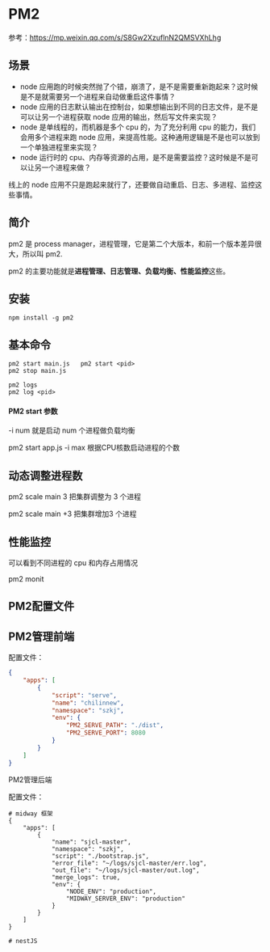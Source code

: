 # PM2

参考：https://mp.weixin.qq.com/s/S8Gw2XzuflnN2QMSVXhLhg



## 场景

-  node 应用跑的时候突然抛了个错，崩溃了，是不是需要重新跑起来？这时候是不是就需要另一个进程来自动做重启这件事情？
- node 应用的日志默认输出在控制台，如果想输出到不同的日志文件，是不是可以让另一个进程获取 node 应用的输出，然后写文件来实现？
- node 是单线程的，而机器是多个 cpu 的，为了充分利用 cpu 的能力，我们会用多个进程来跑 node 应用，来提高性能。这种通用逻辑是不是也可以放到一个单独进程里来实现？
- node 运行时的 cpu、内存等资源的占用，是不是需要监控？这时候是不是可以让另一个进程来做？



线上的 node 应用不只是跑起来就行了，还要做自动重启、日志、多进程、监控这些事情。



## 简介

pm2 是 process manager，进程管理，它是第二个大版本，和前一个版本差异很大，所以叫 pm2.

pm2 的主要功能就是**进程管理、日志管理、负载均衡、性能监控**这些。



## 安装

```shell
npm install -g pm2
```



## 基本命令

```
pm2 start main.js   pm2 start <pid>
pm2 stop main.js

pm2 logs
pm2 log <pid>
```

#### PM2 start 参数

-i num 就是启动 num 个进程做负载均衡

pm2 start app.js -i max   根据CPU核数启动进程的个数



## 动态调整进程数

pm2 scale main 3    把集群调整为 3 个进程

pm2 scale main +3  把集群增加3 个进程



## 性能监控

可以看到不同进程的 cpu 和内存占用情况

pm2 monit



## PM2配置文件



## PM2管理前端

配置文件：

```json
{
    "apps": [
        {
            "script": "serve",
            "name": "chilinnew",
            "namespace": "szkj",
            "env": {
                "PM2_SERVE_PATH": "./dist",
                "PM2_SERVE_PORT": 8080
            }
        }
    ]
}

```



PM2管理后端

配置文件：

```
# midway 框架
{
    "apps": [
        {
            "name": "sjcl-master",
            "namespace": "szkj",
            "script": "./bootstrap.js",
            "error_file": "~/logs/sjcl-master/err.log",
            "out_file": "~/logs/sjcl-master/out.log",
            "merge_logs": true,
            "env": {
                "NODE_ENV": "production",
                "MIDWAY_SERVER_ENV": "production"
            }
        }
    ]
}

# nestJS

```

